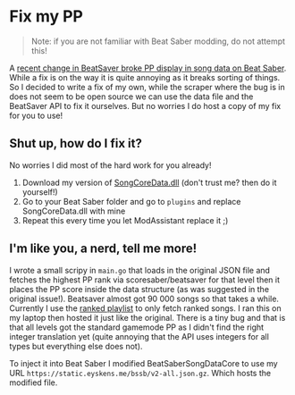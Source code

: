 # Fix my PP

> Note: if you are not familiar with Beat Saber modding, do not attempt this!

A [recent change in BeatSaver broke PP display in song data on Beat Saber](https://github.com/halsafar/BeatSaberSongDataCore/issues/12). While a fix is on the way it is quite annoying as it breaks sorting of things. So I decided to write a fix of my own, while the scraper where the bug is in does not seem to be open source we can use the data file and the BeatSaver API to fix it ourselves. But no worries I do host a copy of my fix for you to use!

## Shut up, how do I fix it?
No worries I did most of the hard work for you already!

1) Download my version of [SongCoreData.dll](https://github.com/meyskens/fix-my-pp/raw/main/SongDataCore.dll) (don't trust me? then do it yourself!)
2) Go to your Beat Saber folder and go to `plugins` and replace SongCoreData.dll with mine
3) Repeat this every time you let ModAssistant replace it ;)

## I'm like you, a nerd, tell me more!
I wrote a small scripy in `main.go` that loads in the original JSON file and fetches the highest PP rank via scoresaber/beatsaver for that level then it places the PP score inside the data structure (as was suggested in the original issue!). Beatsaver almost got 90 000 songs so that takes a while. Currently I use the [ranked playlist](https://github.com/aplulu/bs-ranked-playlist) to only fetch ranked songs. I ran this on my laptop then hosted it just like the original. There is a tiny bug and that is that all levels got the standard gamemode PP as I didn't find the right integer translation yet (quite annoying that the API uses integers for all types but everything else does not).

To inject it into Beat Saber I modified BeatSaberSongDataCore to use my URL `https://static.eyskens.me/bssb/v2-all.json.gz`. Which hosts the modified file.
